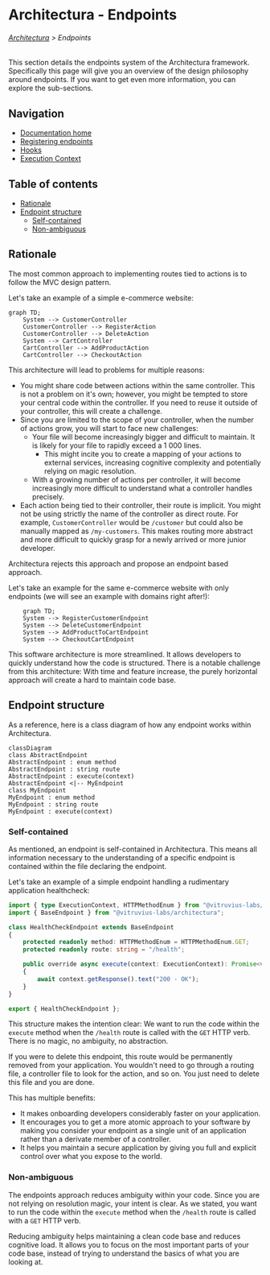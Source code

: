 # Architectura - Endpoints

###### [Architectura](../../README.md) > Endpoints

This section details the endpoints system of the Architectura framework.
Specifically this page will give you an overview of the design philosophy around endpoints.
If you want to get even more information, you can explore the sub-sections.

## Navigation

- [Documentation home](../../README.md)
- [Registering endpoints](registering_endpoints.md)
- [Hooks](hooks.md)
- [Execution Context](execution_context.md)

## Table of contents

- [Rationale](#rationale)
- [Endpoint structure](#endpoint-structure)
	- [Self-contained](#self-contained)
	- [Non-ambiguous](#non-ambiguous)

## Rationale

The most common approach to implementing routes tied to actions is to follow the MVC design pattern.

Let's take an example of a simple e-commerce website:

```mermaid
graph TD;
	System --> CustomerController
	CustomerController --> RegisterAction
	CustomerController --> DeleteAction
	System --> CartController
	CartController --> AddProductAction
	CartController --> CheckoutAction
```

This architecture will lead to problems for multiple reasons:
- You might share code between actions within the same controller. This is not a problem on it's own; however, you might be tempted to store your central code within the controller. If you need to reuse it outside of your controller, this will create a challenge.
- Since you are limited to the scope of your controller, when the number of actions grow, you will start to face new challenges:
	- Your file will become increasingly bigger and difficult to maintain. It is likely for your file to rapidly exceed a 1 000 lines.
		- This might incite you to create a mapping of your actions to external services, increasing cognitive complexity and potentially relying on magic resolution.
	- With a growing number of actions per controller, it will become increasingly more difficult to understand what a controller handles precisely.
- Each action being tied to their controller, their route is implicit. You might not be using strictly the name of the controller as direct route. For example, `CustomerController` would be `/customer` but could also be manually mapped as `/my-customers`. This makes routing more abstract and more difficult to quickly grasp for a newly arrived or more junior developer.

Architectura rejects this approach and propose an endpoint based approach.

Let's take an example for the same e-commerce website with only endpoints (we will see an example with domains right after!):

```mermaid
	graph TD;
	System --> RegisterCustomerEndpoint
	System --> DeleteCustomerEndpoint
	System --> AddProductToCartEndpoint
	System --> CheckoutCartEndpoint
```

This software architecture is more streamlined. It allows developers to quickly understand how the code is structured.
There is a notable challenge from this architecture: With time and feature increase, the purely horizontal approach will create a hard to maintain code base.

## Endpoint structure

As a reference, here is a class diagram of how any endpoint works within Architectura.

```mermaid
classDiagram
class AbstractEndpoint
AbstractEndpoint : enum method
AbstractEndpoint : string route
AbstractEndpoint : execute(context)
AbstractEndpoint <|-- MyEndpoint
class MyEndpoint
MyEndpoint : enum method
MyEndpoint : string route
MyEndpoint : execute(context)
```

### Self-contained

As mentioned, an endpoint is self-contained in Architectura.
This means all information necessary to the understanding of a specific endpoint is contained within the file declaring the endpoint.

Let's take an example of a simple endpoint handling a rudimentary application healthcheck:

```ts
import { type ExecutionContext, HTTPMethodEnum } from "@vitruvius-labs/architectura";
import { BaseEndpoint } from "@vitruvius-labs/architectura";

class HealthCheckEndpoint extends BaseEndpoint
{
	protected readonly method: HTTPMethodEnum = HTTPMethodEnum.GET;
	protected readonly route: string = "/health";

	public override async execute(context: ExecutionContext): Promise<void>
	{
		await context.getResponse().text("200 - OK");
	}
}

export { HealthCheckEndpoint };
```

This structure makes the intention clear: We want to run the code within the `execute` method when the `/health` route is called with the `GET` HTTP verb. There is no magic, no ambiguity, no abstraction.

If you were to delete this endpoint, this route would be permanently removed from your application. You wouldn't need to go through a routing file, a controller file to look for the action, and so on. You just need to delete this file and you are done.

This has multiple benefits:
- It makes onboarding developers considerably faster on your application.
- It encourages you to get a more atomic approach to your software by making you consider your endpoint as a single unit of an application rather than a derivate member of a controller.
- It helps you maintain a secure application by giving you full and explicit control over what you expose to the world.

### Non-ambiguous

The endpoints approach reduces ambiguity within your code. Since you are not relying on resolution magic, your intent is clear. As we stated, you want to run the code within the `execute` method when the `/health` route is called with a `GET` HTTP verb.

Reducing ambiguity helps maintaining a clean code base and reduces cognitive load. It allows you to focus on the most important parts of your code base, instead of trying to understand the basics of what you are looking at.
